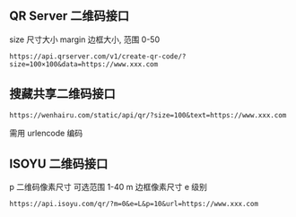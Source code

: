 
## QR Server 二维码接口

size 尺寸大小
margin 边框大小, 范围 0-50

```
https://api.qrserver.com/v1/create-qr-code/?size=100×100&data=https://www.xxx.com
```

## 搜藏共享二维码接口

```
https://wenhairu.com/static/api/qr/?size=100&text=https://www.xxx.com
```

需用 urlencode 编码

## ISOYU 二维码接口

p 二维码像素尺寸 可选范围 1-40
m 边框像素尺寸
e 级别

```
https://api.isoyu.com/qr/?m=0&e=L&p=10&url=https://www.xxx.com
```
